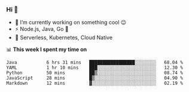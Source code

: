 ### Hi 👋

<!--
**nodejh/nodejh** is a ✨ _special_ ✨ repository because its `README.md` (this file) appears on your GitHub profile.

Here are some ideas to get you started:

- 🔭 I’m currently working on ...
- 🌱 I’m currently learning ...
- 👯 I’m looking to collaborate on ...
- 🤔 I’m looking for help with ...
- 💬 Ask me about ...
- 📫 How to reach me: ...
- 😄 Pronouns: ...
- ⚡ Fun fact: ...
-->

- 🔭 I’m currently working on something cool :wink:
- ⚡ Node.js, Java, Go :thought_balloon:
- 🤖 Serverless, Kubernetes, Cloud Native

📊 **This week I spent my time on**

<!--START_SECTION:waka-->

```text
Java           6 hrs 31 mins   █████████████████░░░░░░░░   68.04 %
YAML           1 hr 10 mins    ███░░░░░░░░░░░░░░░░░░░░░░   12.30 %
Python         50 mins         ██▒░░░░░░░░░░░░░░░░░░░░░░   08.74 %
JavaScript     28 mins         █▒░░░░░░░░░░░░░░░░░░░░░░░   04.90 %
Markdown       12 mins         ▓░░░░░░░░░░░░░░░░░░░░░░░░   02.19 %
```

<!--END_SECTION:waka-->


<!--
:traffic_light: **Visitors**

![visitors](https://visitor-badge.glitch.me/badge?page_id=nodejh.nodejh)
-->
